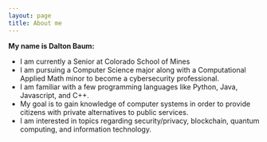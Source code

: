 ```yaml
---
layout: page
title: About me
---
```


**My name is Dalton Baum:**

- I am currently a Senior at Colorado School of Mines
- I am pursuing a Computer Science major along with a Computational Applied Math minor to become a cybersecurity professional.
- I am familiar with a few programming languages like Python, Java, Javascript, and C++.
- My goal is to gain knowledge of computer systems in order to provide citizens with private alternatives to public services.
- I am interested in topics regarding security/privacy, blockchain, quantum computing, and information technology.

